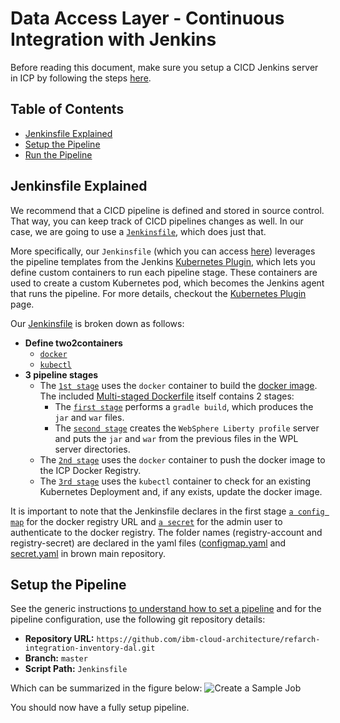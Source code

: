 # Data Access Layer - Continuous Integration with Jenkins
Before reading this document, make sure you setup a CICD Jenkins server in ICP by following the steps [here](https://github.com/ibm-cloud-architecture/refarch-integration/blob/master/docs/devops/README.md#jenkins-on-ibm-cloud-private-icp).

## Table of Contents
* [Jenkinsfile Explained](#jenkinsfile-explained)
* [Setup the Pipeline](#setup-the-pipeline)
* [Run the Pipeline](#run-the-pipeline)

## Jenkinsfile Explained
We recommend that a CICD pipeline is defined and stored in source control. That way, you can keep track of CICD pipelines changes as well. In our case, we are going to use a [`Jenkinsfile`](https://jenkins.io/doc/book/pipeline/jenkinsfile/), which does just that.

More specifically, our `Jenkinsfile` (which you can access [here](../../Jenkinsfile)) leverages the pipeline templates from the Jenkins [Kubernetes Plugin](https://github.com/jenkinsci/kubernetes-plugin), which lets you define custom containers to run each pipeline stage. These containers are used to create a custom Kubernetes pod, which becomes the Jenkins agent that runs the pipeline. For more details, checkout the [Kubernetes Plugin](https://github.com/jenkinsci/kubernetes-plugin) page.

Our [Jenkinsfile](Jenkinsfile) is broken down as follows:
* **Define two2containers**
    + [`docker`](../../Jenkinsfile#L14)
    + [`kubectl`](../../Jenkinsfile#L15)
* **3 pipeline stages**
    + The [`1st stage`](../../Jenkinsfile#L21) uses the `docker` container to build the [docker image](Dockerfile). The included [Multi-staged Dockerfile](https://docs.docker.com/develop/develop-images/multistage-build/#use-multi-stage-builds) itself contains 2 stages:
        - The [`first stage`](../../Dockerfile#L1) performs a `gradle build`, which produces the `jar` and `war` files.
        - The [`second stage`](../../Dockerfile#L12) creates the `WebSphere Liberty profile` server and puts the `jar` and `war` from the previous files in the WPL server directories.
    + The [`2nd stage`](../../Jenkinsfile#L30) uses the `docker` container to push the docker image to the ICP Docker Registry.
    + The [`3rd stage`](../../Jenkinsfile#L47) uses the `kubectl` container to check for an existing Kubernetes Deployment and, if any exists, update the docker image.

It is important to note that the Jenkinsfile declares in the first stage [`a config map`](../../Dockerfile#L11) for the docker registry URL and [`a secret`](../../Dockerfile#L10) for the admin user to authenticate to the docker registry. The folder names (registry-account and registry-secret) are declared in the yaml files ([configmap.yaml](https://github.com/ibm-cloud-architecture/refarch-integration/blob/master/docs/devops/registry/configmap.yaml) and [secret.yaml](https://github.com/ibm-cloud-architecture/refarch-integration/blob/master/docs/devops/registry/secret.yaml) in brown main repository.

## Setup the Pipeline
See the generic instructions [to understand how to set a pipeline](https://github.com/ibm-cloud-architecture/refarch-integration/tree/master/docs/devops/README.md#setup-the-pipeline) and for the pipeline configuration, use the following git repository details:  

+ **Repository URL:** `https://github.com/ibm-cloud-architecture/refarch-integration-inventory-dal.git`
+ **Branch:** `master`
+ **Script Path:** `Jenkinsfile`

Which can be summarized in the figure below:
![Create a Sample Job](https://raw.githubusercontent.com/ibm-cloud-architecture/refarch-cloudnative-devops-kubernetes/master/static/imgs/3_setup_pipeline.png)

You should now have a fully setup pipeline.
